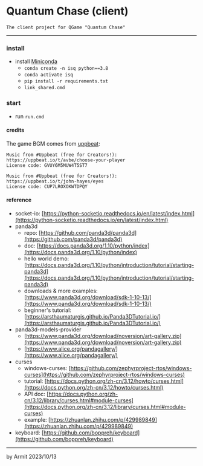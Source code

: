 # Quantum Chase (client)

    The client project for QGame "Quantum Chase"

----

### install

- install [Miniconda](https://docs.conda.io/projects/miniconda/en/latest/)
  - `conda create -n isq python==3.8`
  - `conda activate isq`
  - `pip install -r requirements.txt`
  - `link_shared.cmd`


### start

- run `run.cmd`


#### credits

The game BGM comes from [uppbeat](https://uppbeat.io/):

```
Music from #Uppbeat (free for Creators!):
https://uppbeat.io/t/avbe/choose-your-player
License code: GVUY6M5MUW4T5ST7

Music from #Uppbeat (free for Creators!):
https://uppbeat.io/t/john-hayes/eyes
License code: CUP7LROXOKWTDPQY
```


#### reference

- socket-io: [https://python-socketio.readthedocs.io/en/latest/index.html](https://python-socketio.readthedocs.io/en/latest/index.html)
- panda3d
  - repo: [https://github.com/panda3d/panda3d](https://github.com/panda3d/panda3d)
  - doc: [https://docs.panda3d.org/1.10/python/index](https://docs.panda3d.org/1.10/python/index)
  - hello world demo: [https://docs.panda3d.org/1.10/python/introduction/tutorial/starting-panda3d](https://docs.panda3d.org/1.10/python/introduction/tutorial/starting-panda3d)
  - downloads & more examples: [https://www.panda3d.org/download/sdk-1-10-13/](https://www.panda3d.org/download/sdk-1-10-13/) 
  - beginner's tutorial: [https://arsthaumaturgis.github.io/Panda3DTutorial.io/](https://arsthaumaturgis.github.io/Panda3DTutorial.io/)
- panda3d-models-provider
  - [https://www.panda3d.org/download/noversion/art-gallery.zip](https://www.panda3d.org/download/noversion/art-gallery.zip)
  - [https://www.alice.org/pandagallery/](https://www.alice.org/pandagallery/)
- curses
  - windows-curses: [https://github.com/zephyrproject-rtos/windows-curses](https://github.com/zephyrproject-rtos/windows-curses)
  - tutorial: [https://docs.python.org/zh-cn/3.12/howto/curses.html](https://docs.python.org/zh-cn/3.12/howto/curses.html)
  - API doc: [https://docs.python.org/zh-cn/3.12/library/curses.html#module-curses](https://docs.python.org/zh-cn/3.12/library/curses.html#module-curses)
  - example: [https://zhuanlan.zhihu.com/p/429989849](https://zhuanlan.zhihu.com/p/429989849)
- keyboard: [https://github.com/boppreh/keyboard](https://github.com/boppreh/keyboard)

----
by Armit
2023/10/13
